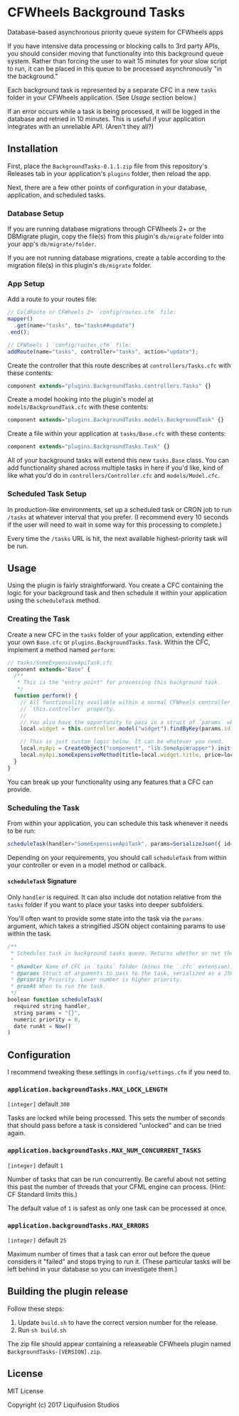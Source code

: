 # CFWheels Background Tasks

Database-based asynchronous priority queue system for CFWheels apps

If you have intensive data processing or blocking calls to 3rd party APIs, you should consider moving that
functionality into this background queue system. Rather than forcing the user to wait 15 minutes for your
slow script to run, it can be placed in this queue to be processed asynchronously "in the background."

Each background task is represented by a separate CFC in a new `tasks` folder in your CFWheels application.
(See _Usage_ section below.)

If an error occurs while a task is being processed, it will be logged in the database and retried in 10
minutes. This is useful if your application integrates with an unreliable API. (Aren't they all?)

## Installation

First, place the `BackgroundTasks-0.1.1.zip` file from this repository's Releases tab in your application's
`plugins` folder, then reload the app.

Next, there are a few other points of configuration in your database, application, and scheduled tasks.

### Database Setup

If you are running database migrations through CFWheels 2+ or the DBMigrate plugin, copy the file(s) from this
plugin's `db/migrate` folder into your app's `db/migrate/folder`.

If you are not running database migrations, create a table according to the migration file(s) in this plugin's
`db/migrate` folder.

### App Setup

Add a route to your routes file:

```javascript
// ColdRoute or CFWheels 2+ `config/routes.cfm` file:
mapper()
  .get(name="tasks", to="tasks##update")
.end();

// CFWheels 1 `config/routes.cfm` file:
addRoute(name="tasks", controller="tasks", action="update");
```

Create the controller that this route describes at `controllers/Tasks.cfc` with these contents:

```javascript
component extends="plugins.BackgroundTasks.controllers.Tasks" {}
```

Create a model hooking into the plugin's model at `models/BackgroundTask.cfc` with these contents:

```javascript
component extends="plugins.BackgroundTasks.models.BackgroundTask" {}
```

Create a file within your application at `tasks/Base.cfc` with these contents:

```javascript
component extends="plugins.BackgroundTasks.Task" {}
```

All of your background tasks will extend this new `tasks.Base` class. You can add functionality shared across
multiple tasks in here if you'd like, kind of like what you'd do in `controllers/Controller.cfc` and
`models/Model.cfc`.

### Scheduled Task Setup

In production-like environments, set up a scheduled task or CRON job to run `/tasks` at whatever interval that
you prefer. (I recommend every 10 seconds if the user will need to wait in some way for this processing to
complete.)

Every time the `/tasks` URL is hit, the next available highest-priority task will be run.

## Usage

Using the plugin is fairly straightforward. You create a CFC containing the logic for your background task
and then schedule it within your application using the `scheduleTask` method.

### Creating the Task

Create a new CFC in the `tasks` folder of your application, extending either your own `Base.cfc` or
`plugins.BackgroundTasks.Task`. Within the CFC, implement a method named `perform`:

```javascript
// tasks/SomeExpensiveApiTask.cfc
component extends="Base" {
  /**
   * This is the "entry point" for processing this background task.
   */
  function perform() {
    // All functionality available within a normal CFWheels controller is available from the
    // `this.controller` property.
    //
    // You also have the opportunity to pass in a struct of `params` when you schedule this task.
    local.widget = this.controller.model("widget").findByKey(params.id);

    // This is just custom logic below. It can be whatever you need.
    local.myApi = CreateObject("component", "lib.SomeApiWrapper").init(application.SOME_API_KEY);
    local.myApi.someExpensiveMethod(title=local.widget.title, price=local.widget.price);
  }
}
```

You can break up your functionality using any features that a CFC can provide.

### Scheduling the Task

From within your application, you can schedule this task whenever it needs to be run:

```javascript
scheduleTask(handler="SomeExpensiveApiTask", params=SerializeJson({ id=widget.key() }));
```

Depending on your requirements, you should call `scheduleTask` from within your controller or even in a
model method or callback.

#### `scheduleTask` Signature

Only `handler` is required. It can also include dot notation relative from the `tasks` folder if you want to
place your tasks into deeper subfolders.

You'll often want to provide some state into the task via the `params` argument, which takes a stringified
JSON object containing params to use within the task.

```javascript
/**
 * Schedules task in background tasks queue. Returns whether or not the task was scheduled successfully.
 *
 * @handler Name of CFC in `tasks` folder (minus the `.cfc` extension).
 * @params Struct of arguments to pass to the task, serialized as a JSON object string.
 * @priority Priority. Lower number is higher priority.
 * @runAt When to run the task.
 */
boolean function scheduleTask(
  required string handler,
  string params = "{}",
  numeric priority = 0,
  date runAt = Now()
)
```

## Configuration

I recommend tweaking these settings in `config/settings.cfm` if you need to.

### `application.backgroundTasks.MAX_LOCK_LENGTH`

`[integer]` default `300`

Tasks are locked while being processed. This sets the number of seconds that should pass before a task
is considered "unlocked" and can be tried again.

### `application.backgroundTasks.MAX_NUM_CONCURRENT_TASKS`

`[integer]` default `1`

Number of tasks that can be run concurrently. Be careful about not setting this past the number of
threads that your CFML engine can process. (Hint: CF Standard limits this.)

The default value of `1` is safest as only one task can be processed at once.

### `application.backgroundTasks.MAX_ERRORS`

`[integer]` default `25`

Maximum number of times that a task can error out before the queue considers it "failed" and stops
trying to run it. (These particular tasks will be left behind in your database so you can investigate
them.)

## Building the plugin release

Follow these steps:

1.  Update `build.sh` to have the correct version number for the release.
2.  Run `sh build.sh`

The zip file should appear containing a releaseable CFWheels plugin named `BackgroundTasks-[VERSION].zip`.

## License

MIT License

Copyright (c) 2017 Liquifusion Studios
